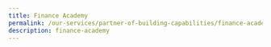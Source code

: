 ```yaml
---
title: Finance Academy
permalink: /our-services/partner-of-building-capabilities/finance-academy/
description: finance-academy
---
```

